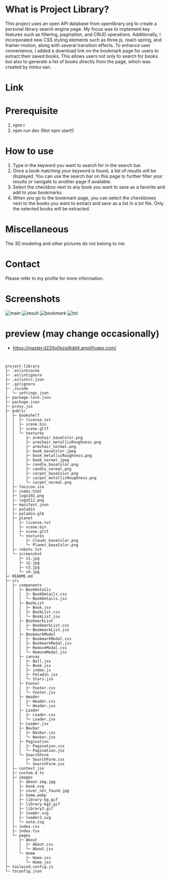 # What is Project Library?

This project uses an open API database from openlibrary.org to create a personal library search engine page. My focus was to implement key features such as filtering, pagination, and CRUD operations. Additionally, I incorporated new CSS styling elements such as three.js, react-spring, and framer-motion, along with several transition effects. To enhance user convenience, I added a download link on the bookmark page for users to extract their saved books. This allows users not only to search for books but also to generate a list of books directly from the page, which was created by mireu-san.

# Link

# Prerequisite

1. npm i
2. npm run dev (Not npm start!)

# How to use

1. Type in the keyword you want to search for in the search bar.
2. Once a book matching your keyword is found, a list of results will be displayed. You can use the search bar on this page to further filter your results or navigate to another page if available.
3. Select the checkbox next to any book you want to save as a favorite and add to your bookmarks.
4. When you go to the bookmark page, you can select the checkboxes next to the books you want to extract and save as a list in a txt file. Only the selected books will be extracted.

# Miscellaneous

The 3D modeling and other pictures do not belong to me.

# Contact

Please refer to my profile for more information.

# Screenshots

![main](https://github.com/mireu-san/project-library/blob/master/public/screenshot/s1.jpg)
![result](https://github.com/mireu-san/project-library/blob/master/public/screenshot/s2.jpg)
![bookmark](https://github.com/mireu-san/project-library/blob/master/public/screenshot/s3.jpg)
![txt](https://github.com/mireu-san/project-library/blob/master/public/screenshot/s4.jpg)

# preview (may change occasionally)

- https://master.d220o0ezqj6dd4.amplifyapp.com/

```


project-library
├─ .eslintcache
├─ .eslintignore
├─ .eslintrc.json
├─ .gitignore
├─ .vscode
│  └─ settings.json
├─ package-lock.json
├─ package.json
├─ proxy.jsx
├─ public
│  ├─ bookshelf
│  │  ├─ license.txt
│  │  ├─ scene.bin
│  │  ├─ scene.gltf
│  │  └─ textures
│  │     ├─ armchair_baseColor.png
│  │     ├─ armchair_metallicRoughness.png
│  │     ├─ armchair_normal.png
│  │     ├─ book_baseColor.jpeg
│  │     ├─ book_metallicRoughness.png
│  │     ├─ book_normal.jpeg
│  │     ├─ candle_baseColor.png
│  │     ├─ candle_normal.png
│  │     ├─ carpet_baseColor.png
│  │     ├─ carpet_metallicRoughness.png
│  │     └─ carpet_normal.png
│  ├─ favicon.ico
│  ├─ index.html
│  ├─ logo192.png
│  ├─ logo512.png
│  ├─ manifest.json
│  ├─ paladin
│  ├─ paladin.glb
│  ├─ planet
│  │  ├─ license.txt
│  │  ├─ scene.bin
│  │  ├─ scene.gltf
│  │  └─ textures
│  │     ├─ Clouds_baseColor.png
│  │     └─ Planet_baseColor.png
│  ├─ robots.txt
│  └─ screenshot
│     ├─ s1.jpg
│     ├─ s2.jpg
│     ├─ s3.jpg
│     └─ s4.jpg
├─ README.md
├─ src
│  ├─ components
│  │  ├─ BookDetails
│  │  │  ├─ BookDetails.css
│  │  │  └─ BookDetails.jsx
│  │  ├─ BookList
│  │  │  ├─ Book.jsx
│  │  │  ├─ BookList.css
│  │  │  └─ BookList.jsx
│  │  ├─ BookmarkList
│  │  │  ├─ BookmarkList.css
│  │  │  └─ BookmarkList.jsx
│  │  ├─ BookmarkModal
│  │  │  ├─ BookmarkModal.css
│  │  │  ├─ BookmarkModal.jsx
│  │  │  ├─ RemoveModal.css
│  │  │  └─ RemoveModal.jsx
│  │  ├─ canvas
│  │  │  ├─ Ball.jsx
│  │  │  ├─ Book.jsx
│  │  │  ├─ index.js
│  │  │  ├─ Paladin.jsx
│  │  │  └─ Stars.jsx
│  │  ├─ Footer
│  │  │  ├─ Footer.css
│  │  │  └─ Footer.jsx
│  │  ├─ Header
│  │  │  ├─ Header.css
│  │  │  └─ Header.jsx
│  │  ├─ Loader
│  │  │  ├─ Loader.css
│  │  │  └─ Loader.jsx
│  │  ├─ Loader.jsx
│  │  ├─ Navbar
│  │  │  ├─ Navbar.css
│  │  │  └─ Navbar.jsx
│  │  ├─ Pagination
│  │  │  ├─ Pagination.css
│  │  │  └─ Pagination.jsx
│  │  └─ SearchForm
│  │     ├─ SearchForm.css
│  │     └─ SearchForm.jsx
│  ├─ context.jsx
│  ├─ custom.d.ts
│  ├─ images
│  │  ├─ about-img.jpg
│  │  ├─ book.svg
│  │  ├─ cover_not_found.jpg
│  │  ├─ home.webp
│  │  ├─ library-bg.gif
│  │  ├─ library-bg2.gif
│  │  ├─ library3.gif
│  │  ├─ loader.svg
│  │  ├─ loader2.svg
│  │  └─ note.svg
│  ├─ index.css
│  ├─ index.tsx
│  └─ pages
│     ├─ About
│     │  ├─ About.css
│     │  └─ About.jsx
│     └─ Home
│        ├─ Home.css
│        └─ Home.jsx
├─ tailwind.config.js
└─ tsconfig.json

```
